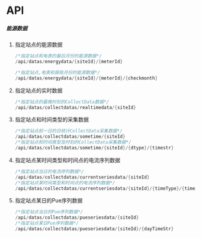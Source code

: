 # API

##### 能源数据

1. 指定站点的能源数据
   
   ```csharp
   /*指定站点和电表的最后月份的能源数据*/
   /api/datas/energydata/{siteId}/{meterId}
   
   /*指定站点,电表和报账月份的能源数据*/
   /api/datas/energydata/{siteId}/{meterId}/{checkmonth}
   ```

2. 指定站点的实时数据
   
   ```csharp
   /*指定站点的最晚时刻的CollectData数据*/
   /api/datas/collectdatas/realtimedata/{siteId}
   ```

3. 指定站点和时间类型的采集数据
   
   ```csharp
   /*指定站点前一日的日统计CollectData采集数据*/
   /api/datas/collectdatas/sometime/{siteId}
   /*指定站点和时间类型及时刻的CollectData采集数据*/
   /api/datas/collectdatas/sometime/{siteId}/{dtype}/{timestr}
   ```

4. 指定站点某时间类型和时间点的电流序列数据
   
   ```csharp
   /*指定站点当日的电流序列数据*/
   /api/datas/collectdatas/currentseriesdata/{siteId}
   /*指定站点某时间类型和时间点的电流序列数据*/
   /api/datas/collectdatas/currentseriesdata/{siteId}/{timeType}/{timeStr}
   ```

5. 指定站点某日的Pue序列数据
   
   ```csharp
   /*指定站点当日的Pue序列数据*/
   /api/datas/collectdatas/pueseriesdata/{siteId}
   /*指定站点某日Pue序列数据*/
   /api/datas/collectdatas/pueseriesdata/{siteId}/{dayTimeStr}
   ```
